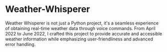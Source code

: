 # Weather-Whisperer
Weather Whisperer is not just a Python project, it's a seamless experience of obtaining real-time weather data through voice commands. From April 2022 to June 2022, I crafted this project to provide accurate and accessible weather information while emphasizing user-friendliness and advanced error handling.
